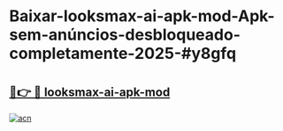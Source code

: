 # Baixar-looksmax-ai-apk-mod-Apk-sem-anúncios-desbloqueado-completamente-2025-#y8gfq

# <h2><a href="https://ainizakaria.my?title=looksmax-ai-apk-mod&ref=24M">🔗👉 🔴 looksmax-ai-apk-mod</a></h2>

[![acn](https://github.com/user-attachments/assets/0f9c940e-d8b0-45ae-aac7-cd30a18b3e1c)](https://ainizakaria.my?title=looksmax-ai-apk-mod&ref=24M)

